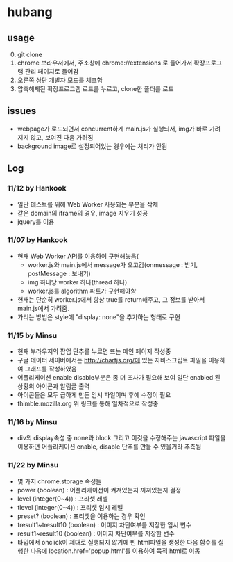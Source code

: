 # hubang

## usage

0. git clone
1. chrome 브라우저에서, 주소창에 chrome://extensions 로 들어가서 확장프로그램 관리 페이지로 들어감
2. 오른쪽 상단 개발자 모드를 체크함
3. 압축해제된 확장프로그램 로드를 누르고, clone한 폴더를 로드

## issues

- webpage가 로드되면서 concurrent하게 main.js가 실행되서, img가 바로 가려지지 않고, 보여진 다음 가려짐
- background image로 설정되어있는 경우에는 처리가 안됨

## Log

### 11/12 by Hankook

- 일단 테스트를 위해 Web Worker 사용되는 부분을 삭제
- 같은 domain의 iframe의 경우, image 지우기 성공
- jquery를 이용


### 11/07 by Hankook

- 현재 Web Worker API를 이용하여 구현해놓음(
  - worker.js와 main.js에서 message가 오고감(onmessage : 받기, postMessage : 보내기)
  - img 하나당 worker 하나(thread 하나)
  - worker.js를 algorithm 파트가 구현해야함
- 현재는 단순히 worker.js에서 항상 true를 return해주고, 그 정보를 받아서 main.js에서 가려줌.
- 가리는 방법은 style에 "display: none"을 추가하는 형태로 구현

### 11/15 by Minsu

- 현재 부라우저의 팝업 단추를 누르면 뜨는 메인 페이지 작성중
- 구글 데이터 세이버에서는 http://chartjs.org/에 있는 자바스크립트 파일을 이용하여 그래프를 작성하였음
- 어플리케이션 enable disable부분은 좀 더 조사가 필요해 보여 일단 enabled 된 상황의 아이콘과 알림글 출력
- 아이콘들은 모두 급하게 만든 임시 파일이며 후에 수정이 필요
- thimble.mozilla.org 위 링크를 통해 일차적으로 작성중

### 11/16 by Minsu

- div의 display속성 중 none과 block 그리고 이것을 수정해주는 javascript 파일을 이용하면 어플리케이션
  enable, disable 단추를 만들 수 있을거라 추측됨
  
### 11/22 by Minsu
- 몇 가지 chrome.storage 속성들
- power (boolean) : 어플리케이션이 켜져있는지 꺼져있는지 결정
- level (integer(0~4)) : 프리셋 레벨
- tlevel (integer(0~4)) : 프리셋 임시 레벨
- preset? (boolean) : 프리셋을 이용하는 경우 확인
- tresult1~tresult10 (boolean) : 이미지 차단여부를 저장한 임시 변수
- result1~result10 (boolean) : 이미지 차단여부를 저장한 변수
- <a> 타입에서 onclick이 제대로 실행되지 않기에 빈 html파일을 생성한 다음 함수를 실행한 다음에 location.href='popup.html'를 이용하여 목적 html로 이동